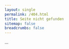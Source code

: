 ```yaml
---
layout: single
permalink: /404.html
title: Seite nicht gefunden
sitemap: false
breadcrumbs: false
---
```


...
